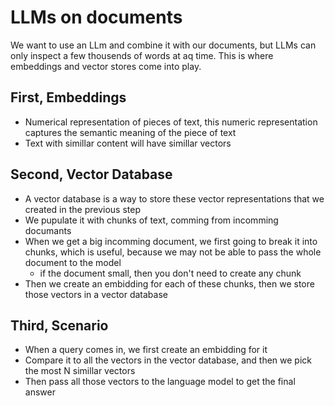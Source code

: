 # LLMs on documents
We want to use an LLm and combine it with our documents, but LLMs can only inspect a few thousends of words at aq time. This is where embeddings and vector stores come into play.

## First, Embeddings
- Numerical representation of pieces of text, this numeric representation captures the semantic meaning of the piece of text
- Text with simillar content will have simillar vectors

## Second, Vector Database
- A vector database is a way to store these vector representations that we created in the previous step
- We pupulate it with chunks of text, comming from incomming documants
- When we get a big incomming document, we first going to break it into chunks, which is useful, because we may not be able to pass the whole document to the model
  -   if the document small, then you don't need to create any chunk 
- Then we create an embidding for each of these chunks, then we store those vectors in a vector database

## Third, Scenario
- When a query comes in, we first create an embidding for it
- Compare it to all the vectors in the vector database, and then we pick the most N simillar vectors
- Then pass all those vectors to the language model to get the final answer
